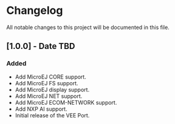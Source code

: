 # Changelog
All notable changes to this project will be documented in this file.

## [1.0.0] - Date TBD

### Added

- Add MicroEJ CORE support.
- Add MicroEJ FS support.
- Add MicroEJ display support.
- Add MicroEJ NET support.
- Add MicroEJ ECOM-NETWORK support.
- Add NXP AI support.
- Initial release of the VEE Port.
